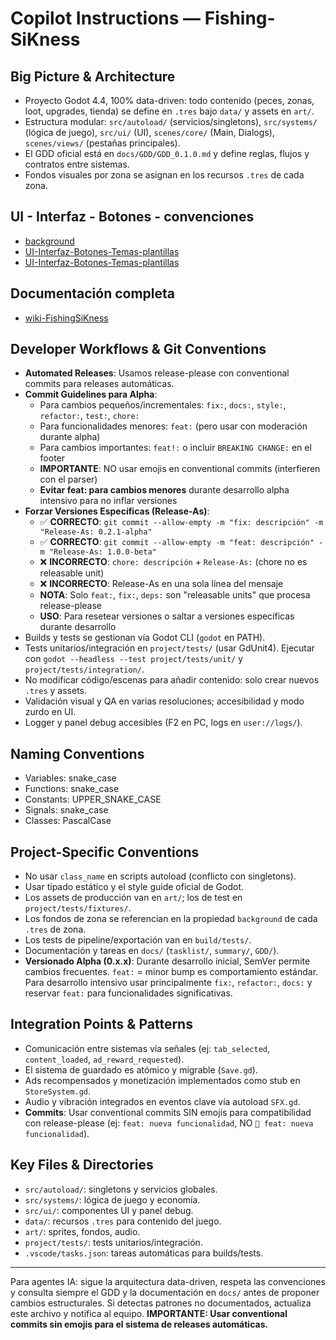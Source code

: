 # Copilot Instructions — Fishing-SiKness

## Big Picture & Architecture
- Proyecto Godot 4.4, 100% data-driven: todo contenido (peces, zonas, loot, upgrades, tienda) se define en `.tres` bajo `data/` y assets en `art/`.
- Estructura modular: `src/autoload/` (servicios/singletons), `src/systems/` (lógica de juego), `src/ui/` (UI), `scenes/core/` (Main, Dialogs), `scenes/views/` (pestañas principales).
- El GDD oficial está en `docs/GDD/GDD_0.1.0.md` y define reglas, flujos y contratos entre sistemas.
- Fondos visuales por zona se asignan en los recursos `.tres` de cada zona.

<!-- AI NOTE: ANTES DE CREAR CUALQUIER NUEVO ELEMENTO O MODIFICAR EL EXISTENTE REVISAR ESTOS DOCUMENTOS -->
## UI - Interfaz - Botones - convenciones
- [background](E:\GitHub\Fishing-SiKness\.github\instructions\background-instructions.md)
- [UI-Interfaz-Botones-Temas-plantillas](E:\GitHub\Fishing-SiKness\.github\instructions\UIMain-instructions.md)
- [UI-Interfaz-Botones-Temas-plantillas](E:\GitHub\Fishing-SiKness\.github\instructions\UIassets-instructions.md)

## Documentación completa
- [wiki-FishingSiKness](https://deepwiki.com/Kavalieri/FishingSiKness/3.1-project-configuration-and-bootstrap)

## Developer Workflows & Git Conventions
- **Automated Releases**: Usamos release-please con conventional commits para releases automáticas.
- **Commit Guidelines para Alpha**:
  - Para cambios pequeños/incrementales: `fix:`, `docs:`, `style:`, `refactor:`, `test:`, `chore:`
  - Para funcionalidades menores: `feat:` (pero usar con moderación durante alpha)
  - Para cambios importantes: `feat!:` o incluir `BREAKING CHANGE:` en el footer
  - **IMPORTANTE**: NO usar emojis en conventional commits (interfieren con el parser)
  - **Evitar feat: para cambios menores** durante desarrollo alpha intensivo para no inflar versiones
- **Forzar Versiones Específicas (Release-As)**:
  - ✅ **CORRECTO**: `git commit --allow-empty -m "fix: descripción" -m "Release-As: 0.2.1-alpha"`
  - ✅ **CORRECTO**: `git commit --allow-empty -m "feat: descripción" -m "Release-As: 1.0.0-beta"`
  - ❌ **INCORRECTO**: `chore: descripción` + `Release-As:` (chore no es releasable unit)
  - ❌ **INCORRECTO**: Release-As en una sola línea del mensaje
  - **NOTA**: Solo `feat:`, `fix:`, `deps:` son "releasable units" que procesa release-please
  - **USO**: Para resetear versiones o saltar a versiones específicas durante desarrollo
- Builds y tests se gestionan vía Godot CLI (`godot` en PATH).
- Tests unitarios/integración en `project/tests/` (usar GdUnit4). Ejecutar con `godot --headless --test project/tests/unit/` y `project/tests/integration/`.
- No modificar código/escenas para añadir contenido: solo crear nuevos `.tres` y assets.
- Validación visual y QA en varias resoluciones; accesibilidad y modo zurdo en UI.
- Logger y panel debug accesibles (F2 en PC, logs en `user://logs/`).

## Naming Conventions
- Variables: snake_case
- Functions: snake_case
- Constants: UPPER_SNAKE_CASE
- Signals: snake_case
- Classes: PascalCase

## Project-Specific Conventions
- No usar `class_name` en scripts autoload (conflicto con singletons).
- Usar tipado estático y el style guide oficial de Godot.
- Los assets de producción van en `art/`; los de test en `project/tests/fixtures/`.
- Los fondos de zona se referencian en la propiedad `background` de cada `.tres` de zona.
- Los tests de pipeline/exportación van en `build/tests/`.
- Documentación y tareas en `docs/` (`tasklist/`, `summary/`, `GDD/`).
- **Versionado Alpha (0.x.x)**: Durante desarrollo inicial, SemVer permite cambios frecuentes. `feat:` = minor bump es comportamiento estándar. Para desarrollo intensivo usar principalmente `fix:`, `refactor:`, `docs:` y reservar `feat:` para funcionalidades significativas.

## Integration Points & Patterns
- Comunicación entre sistemas vía señales (ej: `tab_selected`, `content_loaded`, `ad_reward_requested`).
- El sistema de guardado es atómico y migrable (`Save.gd`).
- Ads recompensados y monetización implementados como stub en `StoreSystem.gd`.
- Audio y vibración integrados en eventos clave vía autoload `SFX.gd`.
- **Commits**: Usar conventional commits SIN emojis para compatibilidad con release-please (ej: `feat: nueva funcionalidad`, NO `🎯 feat: nueva funcionalidad`).

## Key Files & Directories
- `src/autoload/`: singletons y servicios globales.
- `src/systems/`: lógica de juego y economía.
- `src/ui/`: componentes UI y panel debug.
- `data/`: recursos `.tres` para contenido del juego.
- `art/`: sprites, fondos, audio.
- `project/tests/`: tests unitarios/integración.
- `.vscode/tasks.json`: tareas automáticas para builds/tests.

---
Para agentes IA: sigue la arquitectura data-driven, respeta las convenciones y consulta siempre el GDD y la documentación en `docs/` antes de proponer cambios estructurales. Si detectas patrones no documentados, actualiza este archivo y notifica al equipo. **IMPORTANTE: Usar conventional commits sin emojis para el sistema de releases automáticas.**

